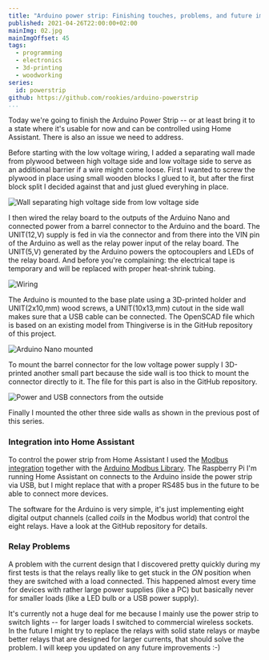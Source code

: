 ```yaml
---
title: "Arduino power strip: Finishing touches, problems, and future improvements"
published: 2021-04-26T22:00:00+02:00
mainImg: 02.jpg
mainImgOffset: 45
tags:
  - programming
  - electronics
  - 3d-printing
  - woodworking
series:
  id: powerstrip
github: https://github.com/rookies/arduino-powerstrip
...
```

Today we're going to finish the Arduino Power Strip -- or at least bring it
to a state where it's usable for now and can be controlled using Home
Assistant. There is also an issue we need to address.

Before starting with the low voltage wiring, I added a separating wall made
from plywood between high voltage side and low voltage side to serve as an
additional barrier if a wire might come loose. First I wanted to screw the
plywood in place using small wooden blocks I glued to it, but after the first
block split I decided against that and just glued everyhing in place.

![Wall separating high voltage side from low voltage side](01.jpg)

I then wired the relay board to the outputs of the Arduino Nano and connected
power from a barrel connector to the Arduino and the board. The UNIT(12,V)
supply is fed in via the connector and from there into the VIN pin of the
Arduino as well as the relay power input of the relay board. The UNIT(5,V)
generated by the Arduino powers the optocouplers and LEDs of the relay board.
And before you're complaining: the electrical tape is temporary and will
be replaced with proper heat-shrink tubing.

![Wiring](02.jpg)

The Arduino is mounted to the base plate using a 3D-printed holder and
UNIT(2x10,mm) wood screws, a UNIT(10x13,mm) cutout in the side wall makes
sure that a USB cable can be connected. The OpenSCAD file which is based on
an existing model from Thingiverse is in the GitHub repository of this
project.

![Arduino Nano mounted](03.jpg)

To mount the barrel connector for the low voltage power supply I 3D-printed
another small part because the side wall is too thick to mount the connector
directly to it. The file for this part is also in the GitHub repository.

![Power and USB connectors from the outside](04.jpg)

Finally I mounted the other three side walls as shown in the previous post
of this series.

### Integration into Home Assistant
To control the power strip from Home Assistant I used the
[Modbus integration](https://www.home-assistant.io/integrations/modbus)
together with the
[Arduino Modbus Library](https://www.arduino.cc/en/ArduinoModbus/ArduinoModbus).
The Raspberry Pi I'm running Home Assistant on connects to the Arduino inside
the power strip via USB, but I might replace that with a proper RS485 bus
in the future to be able to connect more devices.

The software for the Arduino is very simple, it's just implementing eight
digital output channels (called *coils* in the Modbus world) that control
the eight relays. Have a look at the GitHub repository for details.

### Relay Problems
A problem with the current design that I discovered pretty quickly during my
first tests is that the relays really like to get stuck in the *ON* position
when they are switched with a load connected. This happened almost every time
for devices with rather large power supplies (like a PC) but basically never
for smaller loads (like a LED bulb or a USB power supply).

It's currently not a huge deal for me because I mainly use the power strip
to switch lights -- for larger loads I switched to commercial wireless
sockets. In the future I might try to replace the relays with solid state
relays or maybe better relays that are designed for larger currents, that
should solve the problem. I will keep you updated on any future improvements
:-)
